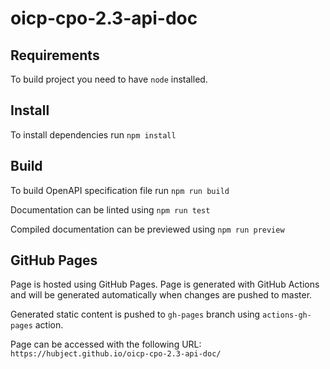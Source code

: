 # oicp-cpo-2.3-api-doc

## Requirements

To build project you need to have `node` installed.

## Install

To install dependencies run `npm install`

## Build

To build OpenAPI specification file run `npm run build`

Documentation can be linted using `npm run test`

Compiled documentation can be previewed using `npm run preview`

## GitHub Pages

Page is hosted using GitHub Pages. Page is generated with GitHub Actions and will be generated automatically when changes are pushed to master.

Generated static content is pushed to `gh-pages` branch using `actions-gh-pages` action.

Page can be accessed with the following URL: `https://hubject.github.io/oicp-cpo-2.3-api-doc/`